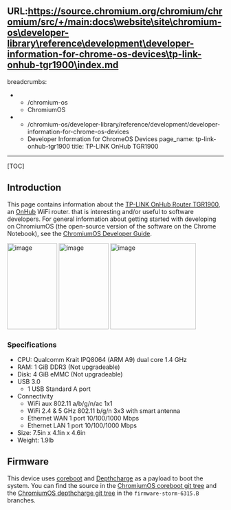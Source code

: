 URL:https://source.chromium.org/chromium/chromium/src/+/main:docs\website\site\chromium-os\developer-library\reference\development\developer-information-for-chrome-os-devices\tp-link-onhub-tgr1900\index.md
---
breadcrumbs:
- - /chromium-os
  - ChromiumOS
- - /chromium-os/developer-library/reference/development/developer-information-for-chrome-os-devices
  - Developer Information for ChromeOS Devices
page_name: tp-link-onhub-tgr1900
title: TP-LINK OnHub TGR1900
---

[TOC]

## Introduction

This page contains information about the [TP-LINK OnHub Router
TGR1900](http://www.tp-link.us/products/details/cat-9_TGR1900.html), an
[OnHub](https://on.google.com/hub/) WiFi router. that is interesting and/or
useful to software developers. For general information about getting started
with developing on ChromiumOS (the open-source version of the software on the
Chrome Notebook), see the [ChromiumOS Developer
Guide](/chromium-os/developer-guide).

[<img alt="image"
src="tplink_black.png"
height=200
width=116>](./tplink_black.png)
<img alt="image"
src="tplink_blue.png"
height=200 width=116> [<img alt="image"
src="tplink_top.jpg"
height=200
width=199>](./tplink_top.jpg)

### Specifications

*   CPU: Qualcomm Krait IPQ8064 (ARM A9) dual core 1.4 GHz
*   RAM: 1 GiB DDR3 (Not upgradeable)
*   Disk: 4 GiB eMMC (Not upgradeable)
*   USB 3.0
    *   1 USB Standard A port
*   Connectivity
    *   WiFi aux 802.11 a/b/g/n/ac 1x1
    *   WiFi 2.4 & 5 GHz 802.11 b/g/n 3x3 with smart antenna
    *   Ethernet WAN 1 port 10/100/1000 Mbps
    *   Ethernet LAN 1 port 10/100/1000 Mbps
*   Size: 7.5in x 4.1in x 4.6in
*   Weight: 1.9lb

## Firmware

This device uses [coreboot](http://www.coreboot.org/) and
[Depthcharge](https://chromium.googlesource.com/chromiumos/platform/depthcharge/)
as a payload to boot the system. You can find the source in the [ChromiumOS
coreboot git
tree](https://chromium.googlesource.com/chromiumos/third_party/coreboot/+/firmware-storm-6315.B)
and the [ChromiumOS depthcharge git
tree](https://chromium.googlesource.com/chromiumos/platform/depthcharge/+/firmware-storm-6315.B)
in the `firmware-storm-6315.B` branches.
